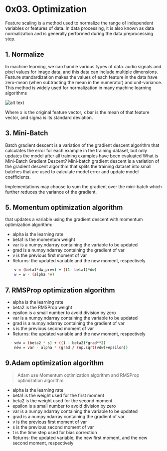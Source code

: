 # 0x03. Optimization
 
Feature scaling is a method used to normalize the range of independent variables or features of data. In data processing, it is also known as data normalization and is generally performed during the data preprocessing step.

## 1. Normalize
In machine learning, we can handle various types of data. audio signals and pixel values for image data, and this data can include multiple dimensions. Feature standardization makes the values of each feature in the data have zero-mean (when subtracting the mean in the numerator) and unit-variance. This method is widely used for normalization in many machine learning algorithms

![alt text](https://wikimedia.org/api/rest_v1/media/math/render/svg/b0aa2e7d203db1526c577192f2d9102b718eafd5)

Where x is the original feature vector, x bar  is the mean of that feature vector, and sigma  is its standard deviation.

## 3. Mini-Batch
Batch gradient descent is a variation of the gradient descent algorithm that calculates the error for each example in the training dataset, but only updates the model after all training examples have been evaluated
What is Mini-Batch Gradient Descent?
Mini-batch gradient descent is a variation of the gradient descent algorithm that splits the training dataset into small batches that are used to calculate model error and update model coefficients.

Implementations may choose to sum the gradient over the mini-batch which further reduces the variance of the gradient.
## 5. Momentum optimization algorithm
that updates a variable using the gradient descent with momentum optimization algorithm:

* alpha is the learning rate
* beta1 is the momentum weight
* var is a numpy.ndarray containing the variable to be updated
* grad is a numpy.ndarray containing the gradient of var
* v is the previous first moment of var
* Returns: the updated variable and the new moment, respectively

```sh
    v = (beta1*dw_prev) + ((1- beta1)*dw)
    w = w - (alpha *v)
```
## 7. RMSProp optimization algorithm
* alpha is the learning rate
* beta2 is the RMSProp weight
* epsilon is a small number to avoid division by zero
* var is a numpy.ndarray containing the variable to be updated
* grad is a numpy.ndarray containing the gradient of var
* s is the previous second moment of var
* Returns: the updated variable and the new moment, respectively
```sh
    vdw = (beta2 * s) + ((1 - beta2)*grad**2)
    new = var - alpha * (grad / (np.sqrt(vdw)+epsilon))
```
## 9.Adam optimization algorithm
>Adam use  Momentum optimization algorithm and  RMSProp optimization algorithm

* alpha is the learning rate
* beta1 is the weight used for the first moment
* beta2 is the weight used for the second moment
* epsilon is a small number to avoid division by zero
* var is a numpy.ndarray containing the variable to be updated
* grad is a numpy.ndarray containing the gradient of var
* v is the previous first moment of var
* s is the previous second moment of var
* t is the time step used for bias correction
* Returns: the updated variable, the new first moment, and the new second moment, respectively
